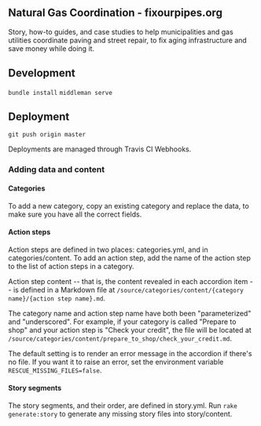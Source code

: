 ## Natural Gas Coordination - fixourpipes.org

Story, how-to guides, and case studies to help municipalities and gas utilities coordinate paving and street repair, to fix aging infrastructure and save money while doing it.

## Development
`bundle install`
`middleman serve`

## Deployment
`git push origin master`

Deployments are managed through Travis CI Webhooks. 

### Adding data and content

#### Categories

To add a new category, copy an existing category and replace the data, to make sure you have all the correct fields.

#### Action steps

Action steps are defined in two places: categories.yml, and in categories/content. To add an action step, add the name of the action step to the list of action steps in a category.

Action step content -- that is, the content revealed in each accordion item -- is defined in a Markdown file at `/source/categories/content/{category name}/{action step name}.md`.

The category name and action step name have both been "parameterized" and "underscored". For example, if your category is called "Prepare to shop" and your action step is "Check your credit", the file will be located at `/source/categories/content/prepare_to_shop/check_your_credit.md`.

The default setting is to render an error message in the accordion if there's no file. If you want it to raise an error, set the environment variable `RESCUE_MISSING_FILES=false`.

#### Story segments

The story segments, and their order, are defined in story.yml. Run `rake generate:story` to generate any missing story files into story/content.
